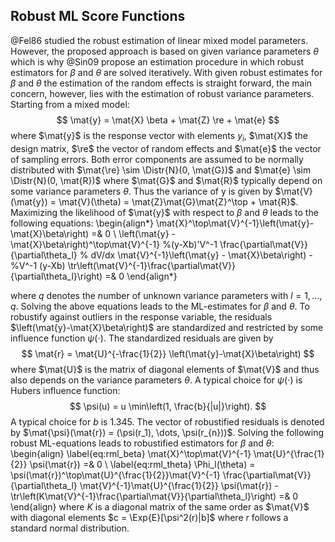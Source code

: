 ## Robust ML Score Functions

@Fel86 studied the robust estimation of linear mixed model parameters.
However, the proposed approach is based on given variance parameters $\theta$
which is why @Sin09 propose an estimation procedure in which robust estimators
for $\beta$ and $\theta$ are solved iteratively. With given robust estimates for
$\beta$ and $\theta$ the estimation of the random effects is straight forward,
the main concern, however, lies with the estimation of robust variance
parameters. Starting from a mixed model:
$$
\mat{y} = \mat{X} \beta + \mat{Z} \re + \mat{e}
$$
where $\mat{y}$ is the response vector with elements $y_i$, $\mat{X}$ the
design matrix, $\re$ the vector of random effects and $\mat{e}$ the
vector of sampling errors. Both error components are assumed to be normally
distributed with $\mat{\re} \sim \Distr{N}(0, \mat{G})$ and $\mat{e}
\sim \Distr{N}(0, \mat{R})$ where $\mat{G}$ and $\mat{R}$ typically
depend on some variance parameters $\theta$. Thus the variance of y is given by
$\mat{V}(\mat{y}) = \mat{V}(\theta) =
\mat{Z}\mat{G}\mat{Z}^\top + \mat{R}$. Maximizing the likelihood of
$\mat{y}$ with respect to $\beta$ and $\theta$ leads to the following
equations:
\begin{align*}
\mat{X}^\top\mat{V}^{-1}\left(\mat{y}-\mat{X}\beta\right) =& 0 \\
\left(\mat{y} - \mat{X}\beta\right)^\top\mat{V}^{-1}          %(y-Xb)'V^-1
\frac{\partial\mat{V}}{\partial\theta_l}                      % dV/dx
\mat{V}^{-1}\left(\mat{y} - \mat{X}\beta\right) -             %V^-1 (y-Xb)
\tr\left(\mat{V}^{-1}\frac{\partial\mat{V}}{\partial\theta_l}\right) =& 0
\end{align*}

where $q$ denotes the number of unknown variance parameters with $l = 1, \dots,
q$. Solving the above equations leads to the ML-estimates for $\beta$ and
$\theta$. To robustify against outliers in the response variable, the residuals 
$\left(\mat{y}-\mat{X}\beta\right)$ are standardized and restricted by some
influence function $\psi(\cdot)$. The standardized residuals are given by
$$
\mat{r} = \mat{U}^{-\frac{1}{2}}
\left(\mat{y}-\mat{X}\beta\right)
$$
where $\mat{U}$ is the matrix of diagonal elements of $\mat{V}$ and thus
also depends on the variance parameters $\theta$. A typical choice for
$\psi(\cdot)$ is Hubers influence function:
$$
\psi(u) = u \min\left(1, \frac{b}{|u|}\right).
$$
A typical choice for $b$ is 1.345. The vector of robustified residuals is
denoted by $\mat{\psi}(\mat{r}) = (\psi(r_1), \dots, \psi(r_{n}))$.
Solving the following robust ML-equations leads to robustified estimators for
$\beta$ and $\theta$:
\begin{align}
\label{eq:rml_beta}
\mat{X}^\top\mat{V}^{-1} \mat{U}^{\frac{1}{2}} \psi(\mat{r}) =& 0 \\
\label{eq:rml_theta}
\Phi_l(\theta) = \psi(\mat{r})^\top\mat{U}^{\frac{1}{2}}\mat{V}^{-1}
\frac{\partial\mat{V}}{\partial\theta_l}
\mat{V}^{-1}\mat{U}^{\frac{1}{2}} \psi(\mat{r}) - \tr\left(K\mat{V}^{-1}\frac{\partial\mat{V}}{\partial\theta_l}\right) =& 0 
\end{align}
where $K$ is a diagonal matrix of the same order as $\mat{V}$ with diagonal
elements $c = \Exp{E}[\psi^2(r)|b]$ where $r$ follows a standard normal
distribution.
